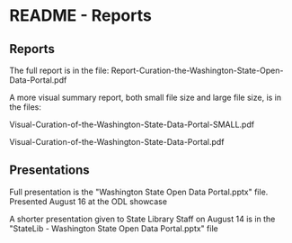 # README - Reports


## Reports

The full report is in the file: Report-Curation-the-Washington-State-Open-Data-Portal.pdf

A more visual summary report, both small file size and large file size, is in the files:

Visual-Curation-of-the-Washington-State-Data-Portal-SMALL.pdf

Visual-Curation-of-the-Washington-State-Data-Portal.pdf

## Presentations

Full presentation is the "Washington State Open Data Portal.pptx" file.  Presented August 16 at the ODL showcase

A shorter presentation given to State Library Staff on August 14 is in the "StateLib - Washington State Open Data Portal.pptx" file

